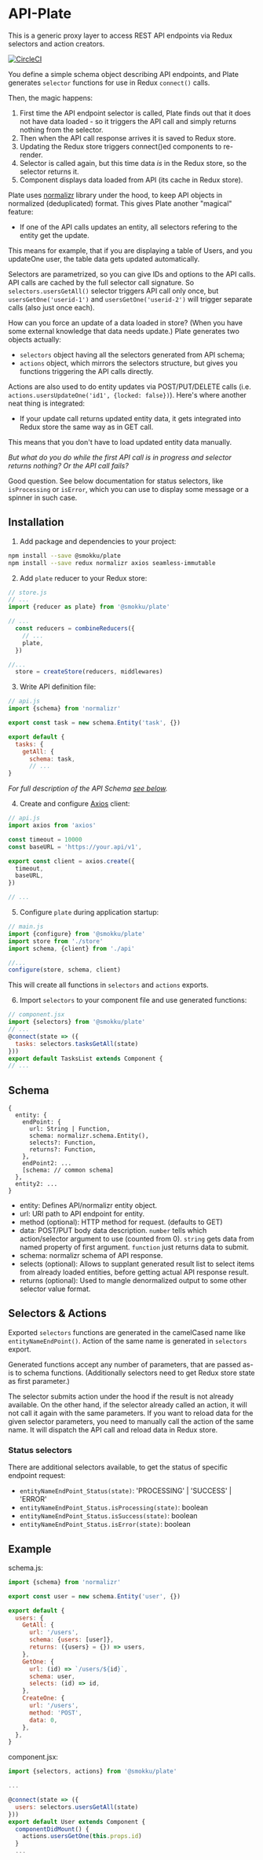 # API-Plate

This is a generic proxy layer to access REST API endpoints via Redux selectors and action creators.

[![CircleCI](https://img.shields.io/circleci/project/github/smokku/plate/master.svg)](https://circleci.com/gh/smokku/plate)

You define a simple schema object describing API endpoints, and Plate generates `selector` functions for use in Redux `connect()` calls.

Then, the magic happens:

1. First time the API endpoint selector is called, Plate finds out that it does not have data loaded - so it triggers the API call and simply returns nothing from the selector.
2. Then when the API call response arrives it is saved to Redux store.
3. Updating the Redux store triggers connect()ed components to re-render.
4. Selector is called again, but this time data _is_ in the Redux store, so the selector returns it.
5. Component displays data loaded from API (its cache in Redux store).

Plate uses [normalizr][1] library under the hood, to keep API objects in normalized (deduplicated) format. This gives Plate another "magical" feature:

- If one of the API calls updates an entity, all selectors refering to the entity get the update.

This means for example, that if you are displaying a table of Users, and you updateOne user, the table data gets updated automatically.

Selectors are parametrized, so you can give IDs and options to the API calls. API calls are cached by the full selector call signature. So `selectors.usersGetAll()` selector triggers API call only once, but `usersGetOne('userid-1')` and `usersGetOne('userid-2')` will trigger separate calls (also just once each).

How can you force an update of a data loaded in store? (When you have some external knowledge that data needs update.) Plate generates two objects actually:

- `selectors` object having all the selectors generated from API schema;
- `actions` object, which mirrors the selectors structure, but gives you functions triggering the API calls directly.

Actions are also used to do entity updates via POST/PUT/DELETE calls (i.e. `actions.usersUpdateOne('id1', {locked: false})`). Here's where another neat thing is integrated:

- If your update call returns updated entity data, it gets integrated into Redux store the same way as in GET call.

This means that you don't have to load updated entity data manually.

_But what do you do while the first API call is in progress and selector returns nothing? Or the API call fails?_

Good question. See below documentation for status selectors, like `isProcessing` or `isError`, which you can use to display some message or a spinner in such case.

[1]: https://github.com/paularmstrong/normalizr

## Installation

1. Add package and dependencies to your project:

```sh
npm install --save @smokku/plate
npm install --save redux normalizr axios seamless-immutable
```

2. Add `plate` reducer to your Redux store:

```js
// store.js
// ...
import {reducer as plate} from '@smokku/plate'

// ...
  const reducers = combineReducers({
    // ...
    plate,
  })

//...
  store = createStore(reducers, middlewares)
```

3. Write API definition file:

```js
// api.js
import {schema} from 'normalizr'

export const task = new schema.Entity('task', {})

export default {
  tasks: {
    getAll: {
      schema: task,
      // ...
}
```

_For full description of the API Schema [see below](#schema)._

4. Create and configure [Axios](https://github.com/axios/axios#axios-api) client:

```js
// api.js
import axios from 'axios'

const timeout = 10000
const baseURL = 'https://your.api/v1',

export const client = axios.create({
  timeout,
  baseURL,
})

// ...
```

5. Configure `plate` during application startup:

```js
// main.js
import {configure} from '@smokku/plate'
import store from './store'
import schema, {client} from './api'

//...
configure(store, schema, client)
```

This will create all functions in `selectors` and `actions` exports.

6. Import `selectors` to your component file and use generated functions:

```js
// component.jsx
import {selectors} from '@smokku/plate'
// ...
@connect(state => ({
  tasks: selectors.tasksGetAll(state)
}))
export default TasksList extends Component {
// ...
```

## Schema

```
{
  entity: {
    endPoint: {
      url: String | Function,
      schema: normalizr.schema.Entity(),
      selects?: Function,
      returns?: Function,
    },
    endPoint2: ...
    [schema: // common schema]
  },
  entity2: ...
}
```

- entity: Defines API/normalizr entity object.
- url: URI path to API endpoint for entity.
- method (optional): HTTP method for request. (defaults to GET)
- data: POST/PUT body data description. `number` tells which action/selector argument to use (counted from 0). `string` gets data from named property of first argument. `function` just returns data to submit.
- schema: normalizr schema of API response.
- selects (optional): Allows to supplant generated result list to select items from already loaded entities, before getting actual API response result.
- returns (optional): Used to mangle denormalized output to some other selector value format.

## Selectors & Actions

Exported `selectors` functions are generated in the camelCased name like `entityNameEndPoint()`.
Action of the same name is generated in `selectors` export.

Generated functions accept any number of parameters, that are passed as-is to schema functions.
(Additionally selectors need to get Redux store state as first parameter.)

The selector submits action under the hood if the result is not already available.
On the other hand, if the selector already called an action, it will not call it again with the same parameters. If you want to reload data for the given selector parameters, you need to manually call the action of the same name. It will dispatch the API call and reload data in Redux store.

### Status selectors

There are additional selectors available, to get the status of specific endpoint request:

- `entityNameEndPoint_Status(state)`: 'PROCESSING' | 'SUCCESS' | 'ERROR'
- `entityNameEndPoint_Status.isProcessing(state)`: boolean
- `entityNameEndPoint_Status.isSuccess(state)`: boolean
- `entityNameEndPoint_Status.isError(state)`: boolean

## Example

schema.js:

```js
import {schema} from 'normalizr'

export const user = new schema.Entity('user', {})

export default {
  users: {
    GetAll: {
      url: '/users',
      schema: {users: [user]},
      returns: ({users} = {}) => users,
    },
    GetOne: {
      url: (id) => `/users/${id}`,
      schema: user,
      selects: (id) => id,
    },
    CreateOne: {
      url: '/users',
      method: 'POST',
      data: 0,
    },
  },
}
```

component.jsx:

```js
import {selectors, actions} from '@smokku/plate'

...

@connect(state => ({
  users: selectors.usersGetAll(state)
}))
export default User extends Component {
  componentDidMount() {
    actions.usersGetOne(this.props.id)
  }
  ...
```
